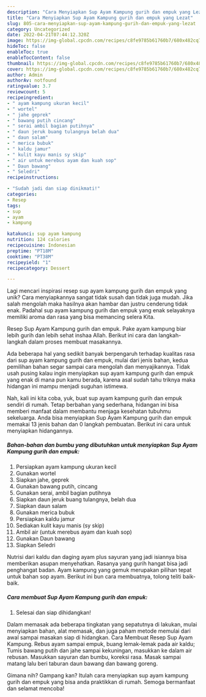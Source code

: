 ```yaml
---
description: "Cara Menyiapkan Sup Ayam Kampung gurih dan empuk yang Lezat"
title: "Cara Menyiapkan Sup Ayam Kampung gurih dan empuk yang Lezat"
slug: 805-cara-menyiapkan-sup-ayam-kampung-gurih-dan-empuk-yang-lezat
category: Uncategorized
date: 2022-04-21T07:44:12.320Z
image: https://img-global.cpcdn.com/recipes/c8fe9785b61760b7/680x482cq70/sup-ayam-kampung-gurih-dan-empuk-foto-resep-utama.jpg
hideToc: false
enableToc: true
enableTocContent: false
thumbnail: https://img-global.cpcdn.com/recipes/c8fe9785b61760b7/680x482cq70/sup-ayam-kampung-gurih-dan-empuk-foto-resep-utama.jpg
cover: https://img-global.cpcdn.com/recipes/c8fe9785b61760b7/680x482cq70/sup-ayam-kampung-gurih-dan-empuk-foto-resep-utama.jpg
author: Admin
authorAv: notfound
ratingvalue: 3.7
reviewcount: 5
recipeingredient:
- " ayam kampung ukuran kecil"
- " wortel"
- " jahe geprek"
- " bawang putih cincang"
- " serai ambil bagian putihnya"
- " daun jeruk buang tulangnya belah dua"
- " daun salam"
- " merica bubuk"
- " kaldu jamur"
- " kulit kayu manis sy skip"
- " air untuk merebus ayam dan kuah sop"
- " Daun bawang"
- " Seledri"
recipeinstructions:

- "Sudah jadi dan siap dinikmati!"
categories:
- Resep
tags:
- sup
- ayam
- kampung

katakunci: sup ayam kampung 
nutrition: 124 calories
recipecuisine: Indonesian
preptime: "PT18M"
cooktime: "PT38M"
recipeyield: "1"
recipecategory: Dessert

---
```





Lagi mencari inspirasi resep sup ayam kampung gurih dan empuk yang unik? Cara menyiapkannya sangat tidak susah dan tidak juga mudah. Jika salah mengolah maka hasilnya akan hambar dan justru cenderung tidak enak. Padahal sup ayam kampung gurih dan empuk yang enak selayaknya memiliki aroma dan rasa yang bisa memancing selera Kita.





Resep Sup Ayam Kampung gurih dan empuk. Pake ayam kampung biar lebih gurih dan lebih sehat inshaa Allah. Berikut ini cara dan langkah-langkah dalam proses membuat masakannya.

Ada beberapa hal yang sedikit banyak berpengaruh terhadap kualitas rasa dari sup ayam kampung gurih dan empuk, mulai dari jenis bahan, kedua pemilihan bahan segar sampai cara mengolah dan menyajikannya. Tidak usah pusing kalau ingin menyiapkan sup ayam kampung gurih dan empuk yang enak di mana pun kamu berada, karena asal sudah tahu triknya maka hidangan ini mampu menjadi suguhan istimewa.






Nah, kali ini kita coba, yuk, buat sup ayam kampung gurih dan empuk sendiri di rumah. Tetap berbahan yang sederhana, hidangan ini bisa memberi manfaat dalam membantu menjaga kesehatan tubuhmu sekeluarga. Anda bisa menyiapkan Sup Ayam Kampung gurih dan empuk memakai 13 jenis bahan dan 0 langkah pembuatan. Berikut ini cara untuk menyiapkan hidangannya.

<!--inarticleads1-->

##### Bahan-bahan dan bumbu yang dibutuhkan untuk menyiapkan Sup Ayam Kampung gurih dan empuk:

1. Persiapkan  ayam kampung ukuran kecil
1. Gunakan  wortel
1. Siapkan  jahe, geprek
1. Gunakan  bawang putih, cincang
1. Gunakan  serai, ambil bagian putihnya
1. Siapkan  daun jeruk buang tulangnya, belah dua
1. Siapkan  daun salam
1. Gunakan  merica bubuk
1. Persiapkan  kaldu jamur
1. Sediakan  kulit kayu manis (sy skip)
1. Ambil  air (untuk merebus ayam dan kuah sop)
1. Gunakan  Daun bawang
1. Siapkan  Seledri


Nutrisi dari kaldu dan daging ayam plus sayuran yang jadi isiannya bisa memberikan asupan menyehatkan. Rasanya yang gurih hangat bisa jadi penghangat badan. Ayam kampung yang gemuk merupakan pilihan tepat untuk bahan sop ayam. Berikut ini bun cara membuatnya, tolong teliti baik-baik. 

<!--inarticleads2-->

##### Cara membuat Sup Ayam Kampung gurih dan empuk:


1. Selesai dan siap dihidangkan!

Dalam memasak ada beberapa tingkatan yang sepatutnya di lakukan, mulai menyiapkan bahan, alat memasak, dan juga paham metode memulai dari awal sampai masakan siap di hidangkan. Cara Membuat Resep Sup Ayam Kampung. Rebus ayam sampai empuk, buang lemak-lemak pada air kaldu; Tumis bawang putih dan jahe sampai kekuningan, masukkan ke dalam air rebusan. Masukkan sayuran dan bumbu, koreksi rasa. Masak sampai matang lalu beri taburan daun bawang dan bawang goreng. 

Gimana nih? Gampang kan? Itulah cara menyiapkan sup ayam kampung gurih dan empuk yang bisa anda praktikkan di rumah. Semoga bermanfaat dan selamat mencoba!
